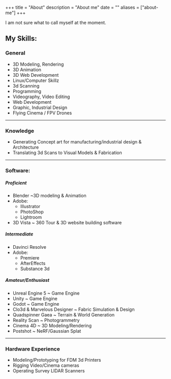 +++
title = "About"
description = "About me"
date = ""
aliases = ["about-me"]
+++

I am not sure what to call myself at the moment.

## My Skills:

### General
* 3D Modeling, Rendering
* 3D Animation
* 3D Web Development
* Linux/Computer Skillz
* 3d Scanning
* Programming
* Videography, Video Editing
* Web Development
* Graphic, Industrial Design
* Flying Cinema / FPV Drones
---
### Knowledge
* Generating Concept art for manufacturing/industrial design & Architecture 
* Translating 3d Scans to Visual Models & Fabrication
---
### Software:

##### Proficient
* Blender ~3D modeling & Animation
* Adobe:
	* Illustrator
	* PhotoShop
	* Lightroom
* 3D Vista ~ 360 Tour & 3D website building software
##### Intermediate
* Davinci Resolve
* Adobe:
	* Premiere
	* AfterEffects
	* Substance 3d 
##### Amateur/Enthusiast
* Unreal Engine 5 ~ Game Engine
* Unity ~ Game Engine
* Godot ~ Game Engine
* Clo3d & Marvelous Designer ~ Fabric Simulation & Design
* Quadspinner Gaea ~ Terrain & World Generation
* Reality Scan ~ Photogrammetry
* Cinema 4D ~ 3D Modeling/Rendering
* Postshot ~ NeRF/Gaussian Splat
---
### Hardware Experience
* Modeling/Prototyping for FDM 3d Printers
* Rigging Video/Cinema cameras
* Operating Survey LIDAR Scanners